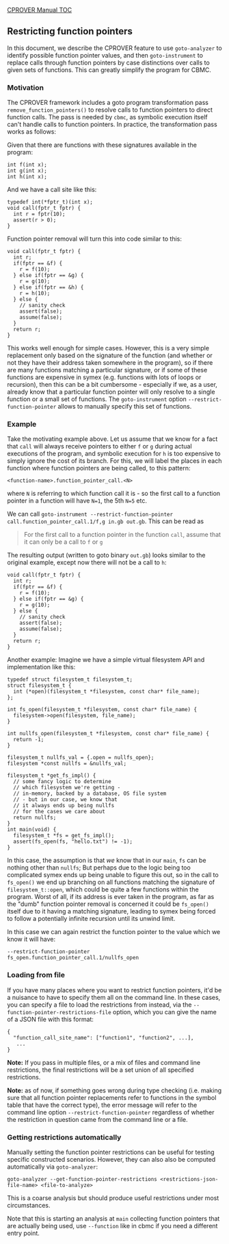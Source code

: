 [CPROVER Manual TOC](../../)

## Restricting function pointers

In this document, we describe the CPROVER feature to use `goto-analyzer`
to identify possible function pointer values, and then `goto-instrument`
to replace calls through function pointers by case distinctions over calls
to given sets of functions. This can greatly simplify the program for
CBMC.

### Motivation

The CPROVER framework includes a goto program transformation pass
`remove_function_pointers()` to resolve calls to function pointers to direct
function calls. The pass is needed by `cbmc`, as symbolic execution itself can't
handle calls to function pointers. In practice, the transformation pass works as
follows:

Given that there are functions with these signatures available in the program:

```
int f(int x);
int g(int x);
int h(int x);
```

And we have a call site like this:

```
typedef int(*fptr_t)(int x);
void call(fptr_t fptr) {
  int r = fptr(10);
  assert(r > 0);
}
```

Function pointer removal will turn this into code similar to this:

```
void call(fptr_t fptr) {
  int r;
  if(fptr == &f) {
    r = f(10);
  } else if(fptr == &g) {
    r = g(10);
  } else if(fptr == &h) {
    r = h(10);
  } else {
    // sanity check
    assert(false);
    assume(false);
  }
  return r;
}
```

This works well enough for simple cases. However, this is a very simple
replacement only based on the signature of the function (and whether or not they
have their address taken somewhere in the program), so if there are many
functions matching a particular signature, or if some of these functions are
expensive in symex (e.g. functions with lots of loops or recursion), then this
can be a bit cumbersome - especially if we, as a user, already know that a
particular function pointer will only resolve to a single function or a small
set of functions. The `goto-instrument` option `--restrict-function-pointer`
allows to manually specify this set of functions.

### Example

Take the motivating example above. Let us assume that we know for a fact that
`call` will always receive pointers to either `f` or `g` during actual
executions of the program, and symbolic execution for `h` is too expensive to
simply ignore the cost of its branch. For this, we will label the places in each
function where function pointers are being called, to this pattern:

```
<function-name>.function_pointer_call.<N>
```

where `N` is referring to which function call it is - so the first call to a
function pointer in a function will have `N=1`, the 5th `N=5` etc.

We can call `goto-instrument --restrict-function-pointer
call.function_pointer_call.1/f,g in.gb out.gb`. This can be read as

> For the first call to a function pointer in the function `call`, assume that
> it can only be a call to `f` or `g`

The resulting output (written to goto binary `out.gb`) looks similar to the
original example, except now there will not be a call to `h`:

```
void call(fptr_t fptr) {
  int r;
  if(fptr == &f) {
    r = f(10);
  } else if(fptr == &g) {
    r = g(10);
  } else {
    // sanity check
    assert(false);
    assume(false);
  }
  return r;
}
```

Another example: Imagine we have a simple virtual filesystem API and implementation
like this:

```
typedef struct filesystem_t filesystem_t;
struct filesystem_t {
  int (*open)(filesystem_t *filesystem, const char* file_name);
};

int fs_open(filesystem_t *filesystem, const char* file_name) {
  filesystem->open(filesystem, file_name);
}

int nullfs_open(filesystem_t *filesystem, const char* file_name) {
  return -1;
}

filesystem_t nullfs_val = {.open = nullfs_open};
filesystem *const nullfs = &nullfs_val;

filesystem_t *get_fs_impl() {
  // some fancy logic to determine
  // which filesystem we're getting -
  // in-memory, backed by a database, OS file system
  // - but in our case, we know that
  // it always ends up being nullfs
  // for the cases we care about
  return nullfs;
}
int main(void) {
  filesystem_t *fs = get_fs_impl();
  assert(fs_open(fs, "hello.txt") != -1);
}
```

In this case, the assumption is that *we* know that in our `main`, `fs` can be
nothing other than `nullfs`; But perhaps due to the logic being too complicated
symex ends up being unable to figure this out, so in the call to `fs_open()` we
end up branching on all functions matching the signature of
`filesystem_t::open`, which could be quite a few functions within the program.
Worst of all, if its address is ever taken in the program, as far as the "dumb"
function pointer removal is concerned it could be `fs_open()` itself due to it
having a matching signature, leading to symex being forced to follow a
potentially infinite recursion until its unwind limit.

In this case we can again restrict the function pointer to the value which we
know it will have:

```
--restrict-function-pointer fs_open.function_pointer_call.1/nullfs_open
```

### Loading from file

If you have many places where you want to restrict function pointers, it'd be a
nuisance to have to specify them all on the command line. In these cases, you
can specify a file to load the restrictions from instead, via the
`--function-pointer-restrictions-file` option, which you can give the name of a
JSON file with this format:

```
{
  "function_call_site_name": ["function1", "function2", ...],
   ...
}
```

**Note:** If you pass in multiple files, or a mix of files and command line
restrictions, the final restrictions will be a set union of all specified
restrictions.

**Note:** as of now, if something goes wrong during type checking (i.e. making
sure that all function pointer replacements refer to functions in the symbol
table that have the correct type), the error message will refer to the command
line option `--restrict-function-pointer` regardless of whether the restriction
in question came from the command line or a file.

### Getting restrictions automatically

Manually setting the function pointer restrictions can be useful for testing
specific constructed scenarios. However, they can also also be computed automatically
via `goto-analyzer`:

```
goto-analyzer --get-function-pointer-restrictions <restrictions-json-file-name> <file-to-analyze>
```

This is a coarse analysis but should produce useful restrictions under most circumstances.

Note that this is starting an analysis at `main` collecting function pointers that are actually being used,
use `--function` like in cbmc if you need a different entry point.
